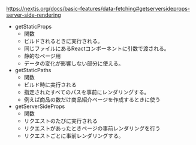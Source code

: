 https://nextjs.org/docs/basic-features/data-fetching#getserversideprops-server-side-rendering
- getStaticProps
    - 関数
    - ビルドされるときに実行される。
    - 同じファイルにあるReactコンポーネントに引数で渡される。
    - 静的なページ用
    - データの変化が影響しない部分に使える。
- getStaticPaths
    - 関数
    - ビルド時に実行される
    - 指定されたすべてのパスを事前にレンダリングする。
    - 例えば商品の数だけ商品紹介ページを作成するときに使う
- getServerSideProps
    - 関数
    - リクエストのたびに実行される
    - リクエストがあったときページの事前レンダリングを行う
    - リクエストごとに事前レンダリングする。
